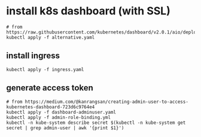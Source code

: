 # install k8s dashboard (with SSL)

```
# from https://raw.githubusercontent.com/kubernetes/dashboard/v2.0.1/aio/deploy/alternative.yaml
kubectl apply -f alternative.yaml
```

## install ingress

```
kubectl apply -f ingress.yaml
```

## generate access token

```
# from https://medium.com/@kanrangsan/creating-admin-user-to-access-kubernetes-dashboard-723d6c9764e4
kubectl apply -f dashboard-adminuser.yaml
kubectl apply -f admin-role-binding.yml
kubectl -n kube-system describe secret $(kubectl -n kube-system get secret | grep admin-user | awk '{print $1}')
```
